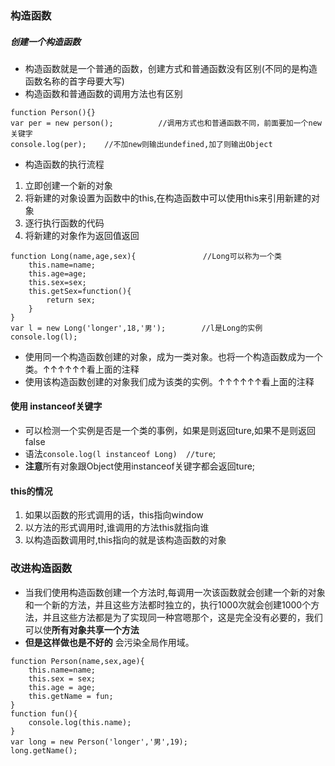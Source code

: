 ### 构造函数
##### 创建一个构造函数
- 构造函数就是一个普通的函数，创建方式和普通函数没有区别(不同的是构造函数名称的首字母要大写)
- 构造函数和普通函数的调用方法也有区别
```
function Person(){}
var per = new person();          //调用方式也和普通函数不同，前面要加一个new关键字
console.log(per);    //不加new则输出undefined,加了则输出Object
```
- 构造函数的执行流程
1. 立即创建一个新的对象
2. 将新建的对象设置为函数中的this,在构造函数中可以使用this来引用新建的对象
3. 逐行执行函数的代码
4. 将新建的对象作为返回值返回
```
function Long(name,age,sex){               //Long可以称为一个类
    this.name=name;
    this.age=age;
    this.sex=sex;
    this.getSex=function(){
        return sex;
    }
}
var l = new Long('longer',18,'男');        //l是Long的实例
console.log(l);
```
- 使用同一个构造函数创建的对象，成为一类对象。也将一个构造函数成为一个类。↑↑↑↑↑↑看上面的注释
- 使用该构造函数创建的对象我们成为该类的实例。↑↑↑↑↑↑看上面的注释
#### 使用 instanceof关键字
- 可以检测一个实例是否是一个类的事例，如果是则返回ture,如果不是则返回false
- 语法`console.log(l instanceof Long)  //ture`;
- **注意**所有对象跟Object使用instanceof关键字都会返回ture;
#### this的情况
1. 如果以函数的形式调用的话，this指向window
2. 以方法的形式调用时,谁调用的方法this就指向谁
3. 以构造函数调用时,this指向的就是该构造函数的对象

### 改进构造函数
- 当我们使用构造函数创建一个方法时,每调用一次该函数就会创建一个新的对象和一个新的方法，并且这些方法都时独立的，执行1000次就会创建1000个方法，并且这些方法都是为了实现同一种宫嗯那个，这是完全没有必要的，我们可以使**所有对象共享一个方法**
- **但是这样做也是不好的** 会污染全局作用域。
```
function Person(name,sex,age){
    this.name=name;
    this.sex = sex;
    this.age = age;
    this.getName = fun;
}
function fun(){
    console.log(this.name);
}
var long = new Person('longer','男',19);
long.getName();
```



